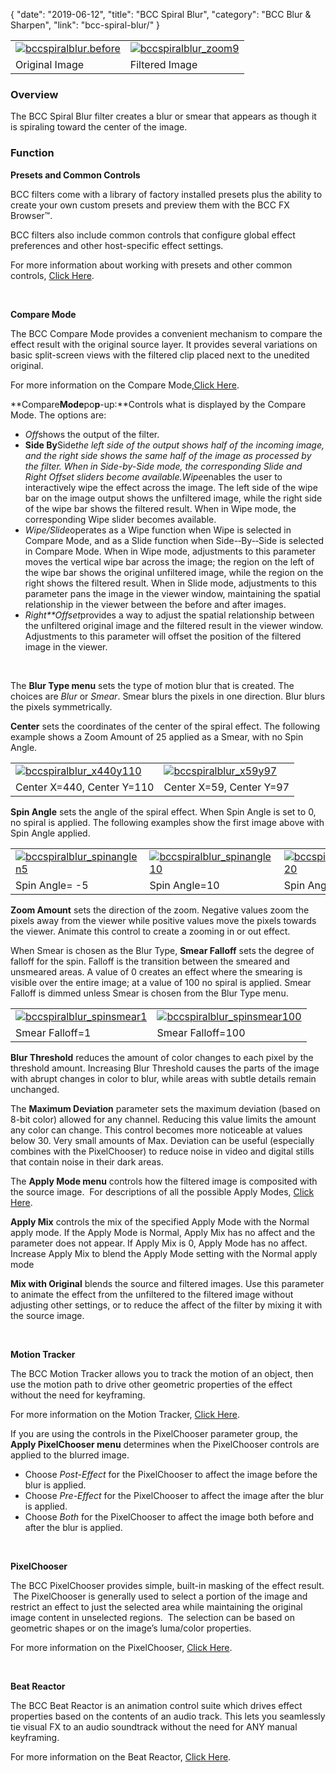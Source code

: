 {
"date": "2019-06-12",
"title": "BCC Spiral Blur",
"category": "BCC Blur & Sharpen",
"link": "bcc-spiral-blur/"
}

 

|  |  |
| --- | --- |
| [![bccspiralblur.before](https://borisfx-com-res.cloudinary.com/image/upload//documentation/continuum/uploads/2013/07/bccspiralblur.before.jpg)](https://borisfx-com-res.cloudinary.com/image/upload//documentation/continuum/uploads/2013/07/bccspiralblur.before.jpg) | [![bccspiralblur_zoom9](https://borisfx-com-res.cloudinary.com/image/upload//documentation/continuum/uploads/2013/07/bccspiralblur_zoom92.jpg)](https://borisfx-com-res.cloudinary.com/image/upload//documentation/continuum/uploads/2013/07/bccspiralblur_zoom92.jpg) |
| Original Image | Filtered Image |


### Overview


The BCC Spiral Blur filter creates a blur or smear that appears as though it is spiraling toward the center of the image.


### Function


**Presets and Common Controls**


BCC filters come with a library of factory installed presets plus the ability to create your own custom presets and preview them with the BCC FX Browser™.


BCC filters also include common controls that configure global effect preferences and other host-specific effect settings.


For more information about working with presets and other common controls, [Click Here](/documentation/continuum/bcc-common-controls/).

 


**Compare Mode**


The BCC Compare Mode provides a convenient mechanism to compare the effect result with the original source layer. It provides several variations on basic split-screen views with the filtered clip placed next to the unedited original.


For more information on the Compare Mode,[Click Here](/documentation/continuum/bcc-compare-mode/).

**Compare****Mode****po****p****-­up:**Controls what is displayed by the Compare Mode. The options are:


* *Off*shows the output of the filter.
* **Side By**Side*the left side of the output shows half of the incoming image, and the right side shows the same half of the image as processed by the filter. When in Side-by-Side mode, the corresponding Slide and Right Offset sliders become available.Wipe*enables the user to interactively wipe the effect across the image. The left side of the wipe bar on the image output shows the unfiltered image, while the right side of the wipe bar shows the filtered result. When in Wipe mode, the corresponding Wipe slider becomes available.
* *Wipe/Slide*operates as a Wipe function when Wipe is selected in Compare Mode, and as a Slide function when Side-­‐By-­‐Side is selected in Compare Mode. When in Wipe mode, adjustments to this parameter moves the vertical wipe bar across the image; the region on the left of the wipe bar shows the original unfiltered image, while the region on the right shows the filtered result. When in Slide mode, adjustments to this parameter pans the image in the viewer window, maintaining the spatial relationship in the viewer between the before and after images.
* *Right**Offset*provides a way to adjust the spatial relationship between the unfiltered original image and the filtered result in the viewer window. Adjustments to this parameter will offset the position of the filtered image in the viewer.


 


The **Blur Type menu** sets the type of motion blur that is created. The choices are *Blur* or *Smear*. Smear blurs the pixels in one direction. Blur blurs the pixels symmetrically.


**Center** sets the coordinates of the center of the spiral effect. The following example shows a Zoom Amount of 25 applied as a Smear, with no Spin Angle.




|  |  |
| --- | --- |
| [![bccspiralblur_x440y110](https://borisfx-com-res.cloudinary.com/image/upload//documentation/continuum/uploads/2013/07/bccspiralblur_x440y1101.jpg)](https://borisfx-com-res.cloudinary.com/image/upload//documentation/continuum/uploads/2013/07/bccspiralblur_x440y1101.jpg) | [![bccspiralblur_x59y97](https://borisfx-com-res.cloudinary.com/image/upload//documentation/continuum/uploads/2013/07/bccspiralblur_x59y971.jpg)](https://borisfx-com-res.cloudinary.com/image/upload//documentation/continuum/uploads/2013/07/bccspiralblur_x59y971.jpg) |
| Center X=440, Center Y=110 | Center X=59, Center Y=97 |


**Spin Angle** sets the angle of the spiral effect. When Spin Angle is set to 0, no spiral is applied. The following examples show the first image above with Spin Angle applied.




|  |  |  |
| --- | --- | --- |
| [![bccspiralblur_spinanglen5](https://borisfx-com-res.cloudinary.com/image/upload//documentation/continuum/uploads/2013/07/bccspiralblur_spinanglen5.jpg)](https://borisfx-com-res.cloudinary.com/image/upload//documentation/continuum/uploads/2013/07/bccspiralblur_spinanglen5.jpg) | [![bccspiralblur_spinangle10](https://borisfx-com-res.cloudinary.com/image/upload//documentation/continuum/uploads/2013/07/bccspiralblur_spinangle10.jpg)](https://borisfx-com-res.cloudinary.com/image/upload//documentation/continuum/uploads/2013/07/bccspiralblur_spinangle10.jpg) | [![bccspiralblur_spinanglen20](https://borisfx-com-res.cloudinary.com/image/upload//documentation/continuum/uploads/2013/07/bccspiralblur_spinanglen201.jpg)](https://borisfx-com-res.cloudinary.com/image/upload//documentation/continuum/uploads/2013/07/bccspiralblur_spinanglen201.jpg) |
| Spin Angle= -5 | Spin Angle=10 | Spin Angle=20 |


**Zoom Amount** sets the direction of the zoom. Negative values zoom the pixels away from the viewer while positive values move the pixels towards the viewer. Animate this control to create a zooming in or out effect.


When Smear is chosen as the Blur Type, **Smear Falloff** sets the degree of falloff for the spin. Falloff is the transition between the smeared and unsmeared areas. A value of 0 creates an effect where the smearing is visible over the entire image; at a value of 100 no spiral is applied. Smear Falloff is dimmed unless Smear is chosen from the Blur Type menu.




|  |  |
| --- | --- |
| [![bccspiralblur_spinsmear1](https://borisfx-com-res.cloudinary.com/image/upload//documentation/continuum/uploads/2013/07/bccspiralblur_spinsmear11.jpg)](https://borisfx-com-res.cloudinary.com/image/upload//documentation/continuum/uploads/2013/07/bccspiralblur_spinsmear11.jpg) | [![bccspiralblur_spinsmear100](https://borisfx-com-res.cloudinary.com/image/upload//documentation/continuum/uploads/2013/07/bccspiralblur_spinsmear1001.jpg)](https://borisfx-com-res.cloudinary.com/image/upload//documentation/continuum/uploads/2013/07/bccspiralblur_spinsmear1001.jpg) |
| Smear Falloff=1 | Smear Falloff=100 |


**Blur Threshold** reduces the amount of color changes to each pixel by the threshold amount. Increasing Blur Threshold causes the parts of the image with abrupt changes in color to blur, while areas with subtle details remain unchanged.


The **Maximum Deviation** parameter sets the maximum deviation (based on 8-bit color) allowed for any channel. Reducing this value limits the amount any color can change. This control becomes more noticeable at values below 30. Very small amounts of Max. Deviation can be useful (especially combines with the PixelChooser) to reduce noise in video and digital stills that contain noise in their dark areas.


The **Apply Mode menu** controls how the filtered image is composited with the source image.  For descriptions of all the possible Apply Modes, [Click Here](/documentation/continuum/bcc-apply-modes/).

**Apply Mix** controls the mix of the specified Apply Mode with the Normal apply mode. If the Apply Mode is Normal, Apply Mix has no affect and the parameter does not appear. If Apply Mix is 0, Apply Mode has no affect. Increase Apply Mix to blend the Apply Mode setting with the Normal apply mode


**Mix with Original** blends the source and filtered images. Use this parameter to animate the effect from the unfiltered to the filtered image without adjusting other settings, or to reduce the affect of the filter by mixing it with the source image.


 


**Motion Tracker**


The BCC Motion Tracker allows you to track the motion of an object, then use the motion path to drive other geometric properties of the effect without the need for keyframing.


For more information on the Motion Tracker, [Click Here](/documentation/continuum/bcc-motion-tracker/).

If you are using the controls in the PixelChooser parameter group, the **Apply PixelChooser menu** determines when the PixelChooser controls are applied to the blurred image.


* Choose *Post-Effect* for the PixelChooser to affect the image before the blur is applied.
* Choose *Pre-Effect* for the PixelChooser to affect the image after the blur is applied.
* Choose *Both* for the PixelChooser to affect the image both before and after the blur is applied.


 


**PixelChooser**


The BCC PixelChooser provides simple, built-in masking of the effect result.  The PixelChooser is generally used to select a portion of the image and restrict an effect to just the selected area while maintaining the original image content in unselected regions.  The selection can be based on geometric shapes or on the image’s luma/color properties.


For more information on the PixelChooser, [Click Here](/documentation/continuum/bcc-pixel-chooser/).

 


**Beat Reactor**


The BCC Beat Reactor is an animation control suite which drives effect properties based on the contents of an audio track. This lets you seamlessly tie visual FX to an audio soundtrack without the need for ANY manual keyframing.


For more information on the Beat Reactor, [Click Here](/documentation/continuum/bcc-beat-reactor-integrated/).

 